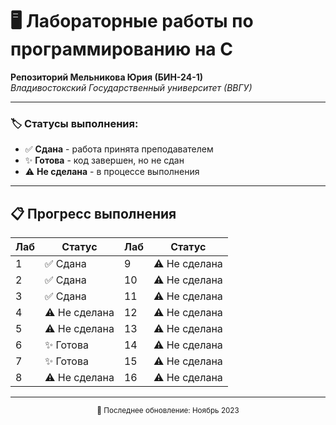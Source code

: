 # 🖥️ Лабораторные работы по программированию на C

**Репозиторий Мельникова Юрия (БИН-24-1)**  
*Владивостокский Государственный университет (ВВГУ)*

---

### 🏷️ Статусы выполнения:
- ✅ **Сдана** - работа принята преподавателем
- ✨ **Готова** - код завершен, но не сдан
- ⚠️ **Не сделана** - в процессе выполнения

---

## 📋 Прогресс выполнения

| Лаб | Статус        | Лаб | Статус        |
|-----|---------------|-----|---------------|
| 1   | ✅ Сдана     | 9   | ⚠️ Не сделана |
| 2   | ✅ Сдана     | 10  | ⚠️ Не сделана |
| 3   | ✅ Сдана     | 11  | ⚠️ Не сделана |
| 4   | ⚠️ Не сделана| 12  | ⚠️ Не сделана |
| 5   | ⚠️ Не сделана| 13  | ⚠️ Не сделана |
| 6   | ✨ Готова    | 14  | ⚠️ Не сделана |
| 7   | ✨ Готова    | 15  | ⚠️ Не сделана |
| 8   | ⚠️ Не сделана| 16  | ⚠️ Не сделана |

---

<div align="center">
  <sub>📅 Последнее обновление: Ноябрь 2023</sub>
</div>
